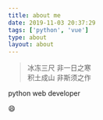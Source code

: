 ```yaml
---
title: about me
date: 2019-11-03 20:37:29
tags: ['python', 'vue']
type: about
layout: about
---
```


<blockquote><p>冰冻三尺 非一日之寒<br>
积土成山 非斯须之作</p></blockquote>

python web developer

:smile: